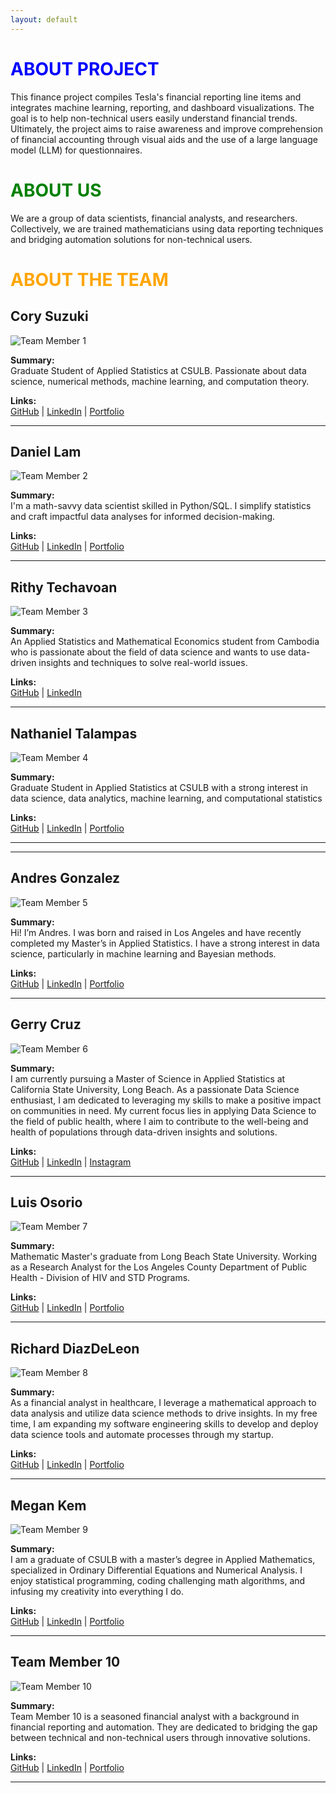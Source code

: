 ```yaml
---
layout: default
---
```



# <span style="color: blue;">ABOUT PROJECT</span>

This finance project compiles Tesla's financial reporting line items and integrates machine learning, reporting, and dashboard visualizations. The goal is to help non-technical users easily understand financial trends. Ultimately, the project aims to raise awareness and improve comprehension of financial accounting through visual aids and the use of a large language model (LLM) for questionnaires.


# <span style="color: green;">ABOUT US</span>

We are a group of data scientists, financial analysts, and researchers. Collectively, we are trained mathematicians using data reporting techniques and bridging automation solutions for non-technical users.

# <span style="color: orange;">ABOUT THE TEAM</span>

## Cory Suzuki

![Team Member 1](https://github.com/dsrichard97/finwebpage/blob/master/cory.jpeg?raw=true)

**Summary:**  
Graduate Student of Applied Statistics at CSULB. Passionate about data science, numerical methods, machine learning, and computation theory.

**Links:**  
[GitHub](https://github.com/CorySuzuki1729) | [LinkedIn](https://www.linkedin.com/in/corysuzukiprof314/) | [Portfolio](https://github.com/CorySuzuki1729/STAT_510_Mental_Health)

---

## Daniel Lam

![Team Member 2](https://github.com/dsrichard97/finwebpage/blob/master/daniel.jpeg?raw=true)

**Summary:**  
I'm a math-savvy data scientist skilled in Python/SQL. I simplify statistics and craft impactful data analyses for informed decision-making.

**Links:**  
[GitHub](https://github.com/dannyguy253) | [LinkedIn](https://www.linkedin.com/in/daniel-lam253/) | [Portfolio](https://github.com/dannyguy253/DataAnalysisPortfolio)

---

## Rithy Techavoan

![Team Member 3](https://github.com/dsrichard97/finwebpage/blob/master/tec.jpeg?raw=true)

**Summary:**  
An Applied Statistics and Mathematical Economics student from Cambodia who is passionate about the field of data science and wants to use data-driven insights and techniques to solve real-world issues.

**Links:**  
[GitHub](https://github.com/Techavoan) | [LinkedIn](https://www.linkedin.com/in/rithy-techavoan-yean-852031228?utm_source=share&utm_campaign=share_via&utm_content=profile&utm_medium=ios_app)

---

## Nathaniel Talampas

![Team Member 4](https://github.com/dsrichard97/finwebpage/blob/master/nate.jpeg?raw=true)

**Summary:**  
Graduate Student in Applied Statistics at CSULB with a strong interest in data science, data analytics, machine learning, and computational statistics

**Links:**  
[GitHub](https://github.com/n8tmps) | [LinkedIn](https://www.linkedin.com/in/nathaniel-talampas-3644a5203/) | [Portfolio](https://n8tmps.github.io/)

---
---

## Andres Gonzalez

![Team Member 5](https://github.com/dsrichard97/finwebpage/blob/master/andres.jpeg?raw=true)

**Summary:**  
Hi! I’m Andres. I was born and raised in Los Angeles and have recently completed my Master’s in Applied Statistics. I have a strong interest in data science, particularly in machine learning and Bayesian methods.

**Links:**  
[GitHub](https://github.com/OKcomputer626) | [LinkedIn](https://www.linkedin.com/in/andresgonzalez26/) | [Portfolio](https://okcomputer626.quarto.pub/andres-gonzalez/)

---

## Gerry Cruz

![Team Member 6](https://github.com/dsrichard97/finwebpage/blob/master/gerry.jpeg?raw=true)

**Summary:**  
I am currently pursuing a Master of Science in Applied Statistics at California State University, Long Beach. As a passionate Data Science enthusiast, I am dedicated to leveraging my skills to make a positive impact on communities in need. My current focus lies in applying Data Science to the field of public health, where I aim to contribute to the well-being and health of populations through data-driven insights and solutions.

**Links:**  
[GitHub](https://github.com/cgerry98) | [LinkedIn](https://www.linkedin.com/in/gerry-cruz-53a854182/) | [Instagram](https://www.instagram.com/123GERRY_CRUZ/)

---

## Luis Osorio

![Team Member 7](https://github.com/dsrichard97/finwebpage/blob/master/luis.jpeg?raw=true)

**Summary:**  
Mathematic Master's graduate from Long Beach State University. Working as a Research Analyst for the Los Angeles County Department of Public Health - Division of HIV and STD Programs.

**Links:**  
[GitHub](https://www.linkedin.com/in/luisosorio3214/) | [LinkedIn](https://github.com/luisosorio3214) | [Portfolio](https://github.com/luisosorio3214/Airline-Satisfaction-Prediction-App)

---

## Richard DiazDeLeon

![Team Member 8](https://github.com/dsrichard97/finwebpage/blob/master/richard.jpeg?raw=true)

**Summary:**  
As a financial analyst in healthcare, I leverage a mathematical approach to data analysis and utilize data science methods to drive insights. In my free time, I am expanding my software engineering skills to develop and deploy data science tools and automate processes through my startup.

**Links:**  
[GitHub](https://github.com/dsrichard97) | [LinkedIn](https://www.linkedin.com/in/richarddiazdeleon/) | [Portfolio](https://dsrichard97.github.io/web/)

---

## Megan Kem

![Team Member 9](https://github.com/dsrichard97/finwebpage/blob/master/megan.jpeg?raw=true)

**Summary:**  
I am a graduate of CSULB with a master’s degree in Applied Mathematics, specialized in Ordinary Differential Equations and Numerical Analysis. I enjoy statistical programming, coding challenging math algorithms, and infusing my creativity into everything I do.

**Links:**  
[GitHub](https://github.com/megankem) | [LinkedIn](https://www.linkedin.com/in/megan-k-b625a7193/) | [Portfolio](https://twitter.com)

---

## Team Member 10

![Team Member 10](https://github.githubassets.com/images/icons/emoji/octocat.png)

**Summary:**  
Team Member 10 is a seasoned financial analyst with a background in financial reporting and automation. They are dedicated to bridging the gap between technical and non-technical users through innovative solutions.

**Links:**  
[GitHub](https://github.com) | [LinkedIn](https://www.linkedin.com) | [Portfolio](https://twitter.com)

---

